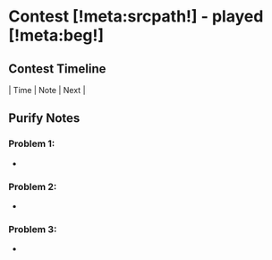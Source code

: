 # Contest [!meta:srcpath!] - played [!meta:beg!]

## Contest Timeline

| Time | Note | Next |


## Purify Notes

### Problem 1:

-

### Problem 2:

-

### Problem 3:

-
